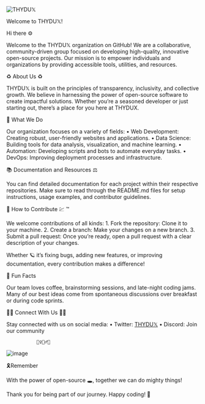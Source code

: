![THYDU𝕏](https://github.com/user-attachments/assets/9983d6b3-b9fd-4982-b5f1-7c4832376575)

Welcome to THYDU𝕏!

Hi there ⚙️

Welcome to the THYDU𝕏 organization on GitHub! We are a collaborative, community-driven group focused on developing high-quality, innovative open-source projects. Our mission is to empower individuals and organizations by providing accessible tools, utilities, and resources.

♻️ About Us ♻️

THYDU𝕏 is built on the principles of transparency, inclusivity, and collective growth. We believe in harnessing the power of open-source software to create impactful solutions. Whether you’re a seasoned developer or just starting out, there’s a place for you here at THYDUX.

🪩 What We Do

Our organization focuses on a variety of fields:
	•	Web Development: Creating robust, user-friendly websites and applications.
	•	Data Science: Building tools for data analysis, visualization, and machine learning.
	•	Automation: Developing scripts and bots to automate everyday tasks.
	•	DevOps: Improving deployment processes and infrastructure.

📚 Documentation and Resources ⚖️

You can find detailed documentation for each project within their respective repositories. Make sure to read through the README.md files for setup instructions, usage examples, and contributor guidelines.

🤝 How to Contribute 💹 ™️

We welcome contributions of all kinds:
	1.	Fork the repository: Clone it to your machine.
	2.	Create a branch: Make your changes on a new branch.
	3.	Submit a pull request: Once you’re ready, open a pull request with a clear description of your changes.

Whether 🪐 it’s fixing bugs, adding new features, or improving documentation, every contribution makes a difference!

🎉 Fun Facts

Our team loves coffee, brainstorming sessions, and late-night coding jams. Many of our best ideas come from spontaneous discussions over breakfast or during code sprints.

⛓️‍💥 Connect With Us ⛓️‍💥

Stay connected with us on social media:
	•	Twitter: [THYDU𝕏](https://x.com/thyduxcoin?s=21)
	•	Discord: Join our community

               🧙‍♀️🧙‍♂️🧙
 ![image](https://github.com/user-attachments/assets/82bd5d18-4280-46ab-a86c-53f12382dcae)

🎗️Remember

With the power of open-source 🕳️, together we can do mighty things!

Thank you for being part of our journey. Happy coding! 🗽
